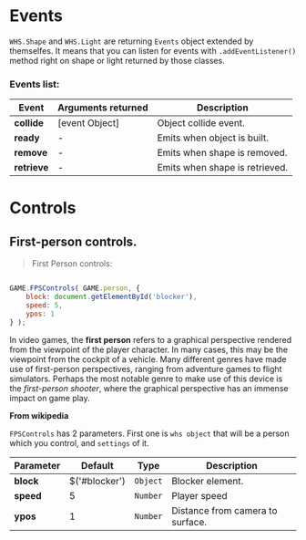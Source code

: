 # Events

`WHS.Shape` and `WHS.Light` are returning `Events` object extended by themselfes.
It means that you can listen for events with `.addEventListener()` method right on shape or light returned by those classes.

### Events list:

Event          |       Arguments returned       | Description |
-------------- | ------------------------------ | ----------- |
**collide**    | [event Object]                 | Object collide event.
**ready**      | -                              | Emits when object is built.
**remove**     | -                              | Emits when shape is removed.
**retrieve**   | -                              | Emits when shape is retrieved.

# Controls

## First-person controls.

> First Person controls: 

```javascript

GAME.FPSControls( GAME.person, {
    block: document.getElementById('blocker'),
    speed: 5,
    ypos: 1
} );

```

In video games, the **first person** refers to a graphical perspective rendered from the viewpoint of the player character. In many cases, this may be the viewpoint from the cockpit of a vehicle. 
Many different genres have made use of first-person perspectives, ranging from adventure games to flight simulators. Perhaps the most notable genre to make use of this device is the _first-person shooter_, where the graphical perspective has an immense impact on game play.

**From wikipedia**

`FPSControls` has 2 parameters. First one is `whs object` that will be a person which you control, and `settings` of it.

Parameter         |       Default                      | Type      | Description |
----------------- | ---------------------------------- | --------- | ----------- |
**block**         | $('#blocker')                      | `Object`  | Blocker element.
**speed**         | 5                                  | `Number`  | Player speed
**ypos**          | 1                                  | `Number`  | Distance from camera to surface.

